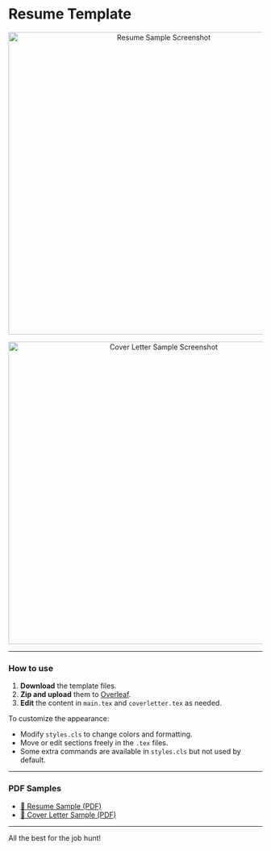 # Resume Template

<p align="center">
  <img src="public/resume-sample-screenshot.png" alt="Resume Sample Screenshot" width="600"/>
</p>

<p align="center">
  <img src="public/cover-letter-sample-screenshot.png" alt="Cover Letter Sample Screenshot" width="600"/>
</p>

---

### How to use

1. **Download** the template files.
2. **Zip and upload** them to [Overleaf](https://www.overleaf.com).
3. **Edit** the content in `main.tex` and `coverletter.tex` as needed.

To customize the appearance:

- Modify `styles.cls` to change colors and formatting.
- Move or edit sections freely in the `.tex` files.
- Some extra commands are available in `styles.cls` but not used by default.

---

### PDF Samples

- [📄 Resume Sample (PDF)](public/resume-sample.pdf)
- [📄 Cover Letter Sample (PDF)](public/cover-letter-sample.pdf)

---

All the best for the job hunt!
